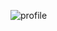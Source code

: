 ![profile](https://user-images.githubusercontent.com/22400377/195408639-552a232e-4ae3-4fd7-bb3d-cd6f2449d9c1.gif)
